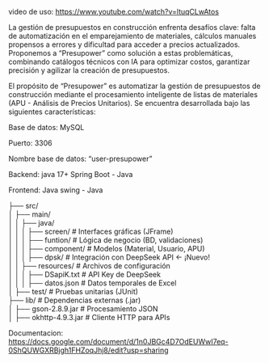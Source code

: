 video de uso:
https://www.youtube.com/watch?v=ltuqCLwAtos


La gestión de presupuestos en construcción enfrenta desafíos clave: falta de automatización en el emparejamiento de materiales, cálculos manuales propensos a errores y dificultad para acceder a precios actualizados. Proponemos a “Presupower” como solución a estas problemáticas, combinando catálogos técnicos con IA para optimizar costos, garantizar precisión y agilizar la creación de presupuestos.

El propósito de “Presupower” es automatizar la gestión de presupuestos de construcción mediante el procesamiento inteligente de listas de materiales (APU - Análisis de Precios Unitarios). Se encuentra desarrollada bajo las siguientes características:

Base de datos: MySQL

Puerto: 3306 

Nombre base de datos: “user-presupower”

Backend: java 17+ Spring Boot - Java

Frontend: Java swing - Java

├── src/  
│   ├── main/  
│   │   ├── java/  
│   │   │   ├── screen/          # Interfaces gráficas (JFrame)  
│   │   │   ├── funtion/         # Lógica de negocio (BD, validaciones)  
│   │   │   ├── component/       # Modelos (Material, Usuario, APU)  
│   │   │   ├── dpsk/            # Integración con DeepSeek API ← ¡Nuevo!  
│   │   ├── resources/           # Archivos de configuración  
│   │   │   ├── DSapiK.txt       # API Key de DeepSeek  
│   │   │   ├── datos.json       # Datos temporales de Excel  
│   ├── test/                    # Pruebas unitarias (JUnit)  
├── lib/                         # Dependencias externas (.jar)  
│   ├── gson-2.8.9.jar           # Procesamiento JSON  
│   ├── okhttp-4.9.3.jar         # Cliente HTTP para APIs  

Documentacion:
https://docs.google.com/document/d/1n0JBGc4D7OdEUWwI7eq-0ShQUWGXRBjgh1FHZoqJhj8/edit?usp=sharing
